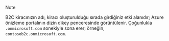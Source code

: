 > [!NOTE]
> B2C kiracınızın adı, kiracı oluşturulduğu sırada girdiğiniz etki alanıdır; Azure önizleme portalının dizin dikey penceresinde görüntülenir.  Çoğunlukla `.onmicrosoft.com` sonekiyle sona erer; örneğin, `contosob2c.onmicrosoft.com`.
> 
> 



<!--HONumber=Jan17_HO2-->


